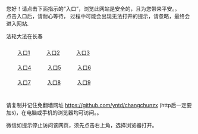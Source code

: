 您好！请点击下面指示的“入口”，浏览此网站是安全的，且为您带来平安。。 <br/>
点击入口后，请耐心等待， 过程中可能会出现无法打开的提示，请忽略，最终会进入网站. </br>

法轮大法在长春<br/>
<div style="padding:10px"><a style="margin:20px" target="_blank" href="https://d2mqvtqhagzcy0.cloudfront.net/2Qpsp?ffssqxk" id="ccLink1" rel="nofollow">入口1</a> <a target="_blank" style="margin:20px" href="https://d3e8w4bjycmuq9.cloudfront.net/2Qpsp?zpumuj" id="ccLink2" rel="nofollow">入口2</a> <a style="margin:20px" target="_blank" href="https://d2ht8wka3bpjj1.cloudfront.net/2Qpsp?eytsriks" id="ccLink3" rel="nofollow">入口3</a></div>

<div style="padding:10px" ><a style="margin:20px" target="_blank" href="https://d2mqvtqhagzcy0.cloudfront.net/2Qpsp?ffssqxk" id="ccLink4" rel="nofollow">入口4</a> <a style="margin:20px" href="https://d3e8w4bjycmuq9.cloudfront.net/2Qpsp?zpumuj" target="_blank" id="ccLink5" rel="nofollow">入口5</a> <a style="margin:20px" href="https://d2ht8wka3bpjj1.cloudfront.net/2Qpsp?eytsriks" target="_blank" id="ccLink6" rel="nofollow">入口6</a></div>

<div style="padding:10px"><a style="margin:20px" target="_blank" href="https://d2mqvtqhagzcy0.cloudfront.net/2Qpsp?ffssqxk" id="ccLink7" rel="nofollow">入口7</a> <a style="margin:20px" href="https://d3e8w4bjycmuq9.cloudfront.net/2Qpsp?zpumuj" target="_blank" id="ccLink8" rel="nofollow">入口8</a> <a style="margin:20px" target="_blank" href="https://d2ht8wka3bpjj1.cloudfront.net/2Qpsp?eytsriks" id="ccLink9" rel="nofollow">入口9</a></div>

<br/>



请复制并记住免翻墙网址 https://github.com/yntd/changchunzx (http后一定要加s)，在电脑或手机的浏览器均可访问。。<br/>

微信如提示停止访问该网页，须先点击右上角，选择浏览器打开。
